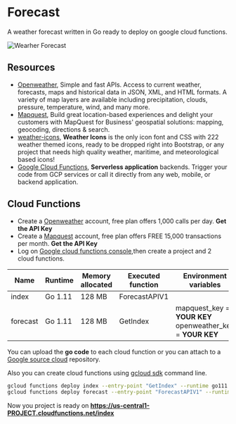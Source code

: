 # Forecast

A weather forecast written in Go ready to deploy on google cloud functions.

![Wearher Forecast](https://66.media.tumblr.com/2af2ae862c72fe07a1822becad3fced5/tumblr_inline_prpwbaW2QP1r3zk59_1280.png)

## Resources

- [Openweather](https://openweather.co.uk/weather-api), Simple and fast APIs. Access to current weather, forecasts, maps and historical data in JSON, XML, and HTML formats. A variety of map layers are available including precipitation, clouds, pressure, temperature, wind, and many more.
- [Mapquest](https://developer.mapquest.com/), Build great location-based experiences and delight your customers with MapQuest for Business' geospatial solutions: mapping, geocoding, directions & search.
- [weather-icons](https://erikflowers.github.io/weather-icons/), **Weather Icons** is the only icon font and CSS with 222 weather themed icons, ready to be dropped right into Bootstrap, or any project that needs high quality weather, maritime, and meteorological based icons!
- [Google Cloud Functions](https://cloud.google.com/functions/docs/), **Serverless application** backends. Trigger your code from GCP services or call it directly from any web, mobile, or backend application.

## Cloud Functions

- Create a [Openweather](https://openweather.co.uk/weather-api) account, free plan offers 1,000 calls per day. **Get the API Key**
- Create a [Mapquest](https://developer.mapquest.com/) account, free plan offers FREE 15,000 transactions per month. **Get the API Key**
- Log on [Google cloud functions console](https://console.cloud.google.com/functions),then create a project and 2 cloud functions.

 Name    | Runtime | Memory allocated | Executed function | Environment variables    |
---------|---------|------------------|-------------------|--------------------------|
index    | Go 1.11 | 128 MB          | ForecastAPIV1     |                          |
forecast | Go 1.11 | 128 MB          | GetIndex          | mapquest_key = **YOUR KEY** openweather_key = **YOUR KEY**|

You can upload the **go code** to each cloud function or you can attach to a [Google source cloud](https://cloud.google.com/source-repositories/) repository.

Also you can create cloud functions using [gcloud sdk](https://cloud.google.com/sdk/) command line.

```bash
gcloud functions deploy index --entry-point "GetIndex" --runtime go111 --trigger-http --memory 128
gcloud functions deploy forecast --entry-point "ForecastAPIV1" --runtime go111 --trigger-http --memory 128 --set-env-vars "mapquest_key=**YOUR KEY**,openweather_key=**YOUR KEY**"
```

Now you project is ready on **<https://us-central1-PROJECT.cloudfunctions.net/index>**
